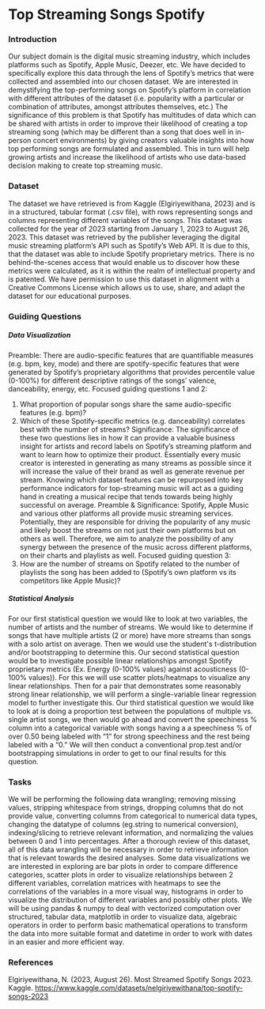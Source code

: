 # Top Streaming Songs Spotify

### Introduction
Our subject domain is the digital music streaming industry, which includes platforms such as Spotify, Apple Music, Deezer, etc. We have decided to specifically explore this data through the lens of Spotify’s metrics that were collected and assembled into our chosen dataset. We are interested in demystifying the top-performing songs on Spotify’s platform in correlation with different attributes of the dataset (i.e. popularity with a particular or combination of attributes, amongst attributes themselves, etc.) The significance of this problem is that Spotify has multitudes of data which can be shared with artists in order to improve their likelihood of creating a top streaming song (which may be different than a song that does well in in-person concert environments) by giving creators valuable insights into how top performing songs are formulated and assembled. This in turn will help growing artists and increase the likelihood of artists who use data-based decision making to create top streaming music.

### Dataset
The dataset we have retrieved is from Kaggle (Elgiriyewithana, 2023) and is in a structured, tabular format (.csv file), with rows representing songs and columns representing different variables of the songs. This dataset was collected for the year of 2023 starting from January 1, 2023 to August 26, 2023.
This dataset was retrieved by the publisher leveraging the digital music streaming platform’s API such as Spotify’s Web API. It is due to this, that the dataset was able to include Spotify proprietary metrics. There is no behind-the-scenes access that would enable us to discover how these metrics were calculated, as it is within the realm of intellectual property and is patented. We have permission to use this dataset in alignment with a Creative Commons License which allows us to use, share, and adapt the dataset for our educational purposes.

### Guiding Questions
##### Data Visualization
Preamble: There are audio-specific features that are quantifiable measures (e.g. bpm, key, mode) and there are spotify-specific features that were generated by Spotify’s proprietary algorithms that provides percentile value (0-100%) for different descriptive ratings of the songs’ valence, danceability, energy, etc.
Focused guiding questions 1 and 2:
1. What proportion of popular songs share the same audio-specific features (e.g. bpm)?
2. Which of these Spotify-specific metrics (e.g. danceability) correlates best with the
number of streams?
Significance: The significance of these two questions lies in how it can provide a valuable business insight for artists and record labels on Spotify’s streaming platform and want to learn how to optimize their product. Essentially every music creator is interested in generating as many streams as possible since it will increase the value of their brand as well as generate revenue per stream. Knowing which dataset features can be repurposed into key performance indicators for top-streaming music will act as a guiding hand in creating a musical recipe that tends towards being highly successful on average.
Preamble & Significance: Spotify, Apple Music and various other platforms all provide music streaming services. Potentially, they are responsible for driving the popularity of any music and likely boost the streams on not just their own platforms but on others as well. Therefore, we aim to analyze the possibility of any synergy between the presence of the music across different platforms, on their charts and playlists as well.
Focused guiding question 3:
3. How are the number of streams on Spotify related to the number of playlists the song has
been added to (Spotify’s own platform vs its competitors like Apple Music)?

##### Statistical Analysis
For our first statistical question we would like to look at two variables, the number of artists and the number of streams. We would like to determine if songs that have multiple artists (2 or more) have more streams than songs with a solo artist on average. Then we would use the student's t-distribution and/or bootstrapping to determine this. Our second statistical question would be to investigate possible linear relationships amongst Spotify proprietary metrics (Ex. Energy (0-100% values) against acousticness (0-100% values)). For this we will use scatter plots/heatmaps to visualize any linear relationships. Then for a pair that demonstrates some reasonably strong linear relationship, we will perform a single-variable linear regression model to further investigate this. Our third statistical question we would like to look at is doing a proportion test between the populations of multiple vs. single artist songs, we then would go ahead and convert the speechiness % column into a categorical variable with songs having a a speechiness % of over 0.50 being labeled with “1” for strong speechiness and the rest being labeled with a “0.” We will then conduct a conventional prop.test and/or bootstrapping simulations in order to get to our final results for this question.
     
### Tasks
We will be performing the following data wrangling; removing missing values, stripping whitespace from strings, dropping columns that do not provide value, converting columns from categorical to numerical data types, changing the datatype of columns (eg.string to numerical conversion), indexing/slicing to retrieve relevant information, and normalizing the values between 0 and 1 into percentages. After a thorough review of this dataset, all of this data wrangling will be necessary in order to retrieve information that is relevant towards the desired analyses.
Some data visualizations we are interested in exploring are bar plots in order to compare difference categories, scatter plots in order to visualize relationships between 2 different variables, correlation matrices with heatmaps to see the correlations of the variables in a more visual way, histograms in order to visualize the distribution of different variables and possibly other plots.
We will be using pandas & numpy to deal with vectorized computation over structured, tabular data, matplotlib in order to visualize data, algebraic operators in order to perform basic mathematical operations to transform the data into more suitable format and datetime in order to work with dates in an easier and more efficient way.

### References
Elgiriyewithana, N. (2023, August 26). Most Streamed Spotify Songs 2023. Kaggle. https://www.kaggle.com/datasets/nelgiriyewithana/top-spotify-songs-2023

